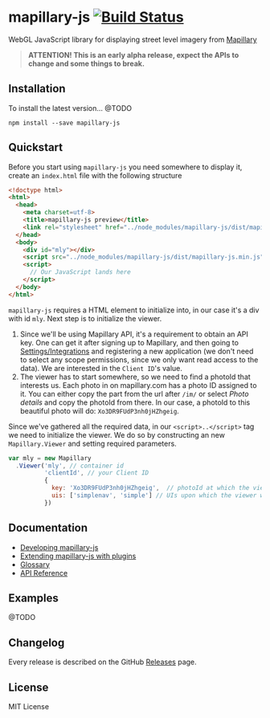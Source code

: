 # mapillary-js [![Build Status](https://circleci.com/gh/mapillary/mapillary-js.svg?style=svg)](https://circleci.com/gh/mapillary/mapillary-js)

WebGL JavaScript library for displaying street level imagery from [Mapillary](https://www.mapillary.com)

> **ATTENTION! This is an early alpha release, expect the APIs to change and some things to break.**

## Installation
To install the latest version... @TODO

`npm install --save mapillary-js`

## Quickstart

Before you start using `mapillary-js` you need somewhere to display it, create an `index.html` file with the following structure

```html
<!doctype html>
<html>
  <head>
    <meta charset=utf-8>
    <title>mapillary-js preview</title>
    <link rel="stylesheet" href="../node_modules/mapillary-js/dist/mapillary-js.css" />
  </head>
  <body>
    <div id="mly"></div>
    <script src="../node_modules/mapillary-js/dist/mapillary-js.min.js"></script>
    <script>
      // Our JavaScript lands here
    </script>
  </body>
</html>
```

`mapillary-js` requires a HTML element to initialize into, in our case it's a div with id `mly`. Next step is to initialize the viewer.

1. Since we'll be using Mapillary API, it's a requirement to obtain an API key. One can get it after signing up to Mapillary, and then going to [Settings/Integrations](https://www.mapillary.com/map/settings/integrations) and registering a new application (we don't need to select any scope permissions, since we only want read access to the data). We are interested in the `Client ID`'s value.
2. The viewer has to start somewhere, so we need to find a photoId that interests us. Each photo in on mapillary.com has a photo ID assigned to it. You can either copy the part from the url after `/im/` or select _Photo details_ and copy the photoId from there. In our case, a photoId to this beautiful photo will do: `Xo3DR9FUdP3nh0jHZhgeig`.

Since we've gathered all the required data, in our `<script>..</script>` tag we need to initialize the viewer. We do so by constructing an new `Mapillary.Viewer` and setting required parameters.

```js
var mly = new Mapillary
  .Viewer('mly', // container id
          'clientId', // your Client ID
          {
            key: 'Xo3DR9FUdP3nh0jHZhgeig',  // photoId at which the viewer initializes
            uis: ['simplenav', 'simple'] // UIs upon which the viewer will depend on
          })
```


## Documentation
- [Developing mapillary-js](https://github.com/mapillary/mapillary-js/blob/master/docs/developing.md)
- [Extending mapillary-js with plugins](https://github.com/mapillary/mapillary-js/blob/master/docs/plugins.md)
- [Glossary](https://github.com/mapillary/mapillary-js/blob/master/docs/glossary.md)
- [API Reference](https://mapillary.github.io/mapillary-js)

## Examples
@TODO

## Changelog

Every release is described on the GitHub [Releases](https://github.com/mapillary/mapillary-js/releases) page.

## License

MIT License
